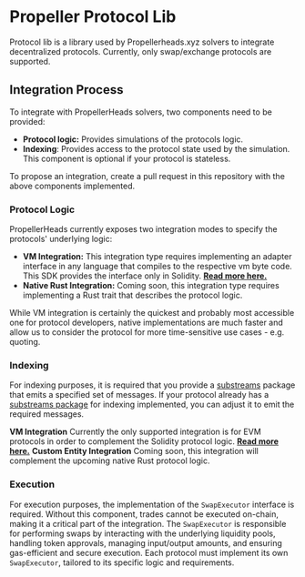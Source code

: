 # Propeller Protocol Lib

Protocol lib is a library used by Propellerheads.xyz solvers to integrate decentralized protocols. Currently, only swap/exchange protocols are supported.

## Integration Process

To integrate with PropellerHeads solvers, two components need to be provided:

* **Protocol logic:** Provides simulations of the protocols logic.
* **Indexing**: Provides access to the protocol state used by the simulation. This component is optional if your protocol is stateless.

To propose an integration, create a pull request in this repository with the above components implemented.

### Protocol Logic

PropellerHeads currently exposes two integration modes to specify the protocols' underlying logic:

* **VM Integration:** This integration type requires implementing an adapter interface in any language that compiles to the respective vm byte code. This SDK provides the interface only in Solidity. [**Read more here.**](logic/vm-integration/)
* **Native Rust Integration:** Coming soon, this integration type requires implementing a Rust trait that describes the protocol logic.

While VM integration is certainly the quickest and probably most accessible one for protocol developers, native implementations are much faster and allow us to consider the protocol for more time-sensitive use cases - e.g. quoting.

### Indexing

For indexing purposes, it is required that you provide a [substreams](https://substreams.streamingfast.io/) package that emits a specified set of messages. If your protocol already has a [substreams package](https://github.com/messari/substreams) for indexing implemented, you can adjust it to emit the required messages.

**VM Integration** Currently the only supported integration is for EVM protocols in order to complement the Solidity protocol logic. [**Read more here.**](https://github.com/propeller-heads/propeller-venue-lib/blob/main/docs/indexing/vm-integration/README.md) **Custom Entity Integration** Coming soon, this integration will complement the upcoming native Rust protocol logic.

### Execution

For execution purposes, the implementation of the `SwapExecutor` interface is required. Without this component, trades cannot be executed on-chain, making it a critical part of the integration. 
The `SwapExecutor` is responsible for performing swaps by interacting with the underlying liquidity pools, handling token approvals, managing input/output amounts, and ensuring gas-efficient and secure execution. Each protocol must implement its own `SwapExecutor`, tailored to its specific logic and requirements.
